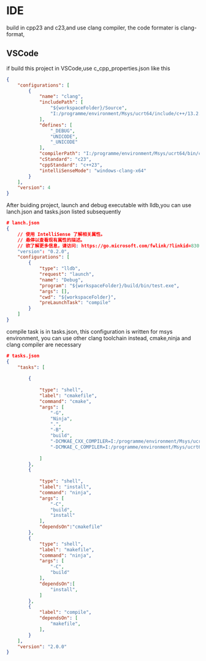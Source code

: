 # IDE
build in cpp23 and c23,and use clang compiler, the code formater is clang-format,
## VSCode
if build this project in VSCode,use c_cpp_properties.json like this
```json
{
    "configurations": [
        {
            "name": "clang",
            "includePath": [
                "${workspaceFolder}/Source",
                "I:/programme/environment/Msys/ucrt64/include/c++/13.2.0" // use your cpp standard library path
            ],
            "defines": [
                "_DEBUG",
                "UNICODE",
                "_UNICODE"
            ],
            "compilerPath": "I:/programme/environment/Msys/ucrt64/bin/clang++.exe", // use your compiler path
            "cStandard": "c23",
            "cppStandard": "c++23",
            "intelliSenseMode": "windows-clang-x64"
        }
    ],
    "version": 4
}
```
After buiding project, launch and debug executable with lldb,you can use lanch.json and tasks.json listed subsequently

```json
# lanch.json
{
    // 使用 IntelliSense 了解相关属性。 
    // 悬停以查看现有属性的描述。
    // 欲了解更多信息，请访问: https://go.microsoft.com/fwlink/?linkid=830387
    "version": "0.2.0",
    "configurations": [
        {
            "type": "lldb",
            "request": "launch",
            "name": "Debug",
            "program": "${workspaceFolder}/build/bin/test.exe",
            "args": [],
            "cwd": "${workspaceFolder}",
            "preLaunchTask": "compile"
        }
    ]
}
```
compile task is in tasks.json, this configuration is written for msys environment, you can use other clang toolchain instead, cmake,ninja and clang compiler are necessary
```json
# tasks.json
{
    "tasks": [
    
        {
            
            "type": "shell",
            "label": "cmakefile",
            "command": "cmake",
            "args": [
                "-G",
                "Ninja",
                ".",
                "-B",
                "build", 
                "-DCMKAE_CXX_COMPILER=I:/programme/environment/Msys/ucrt64/bin/clang++.exe", // use your clang++ compiler path
                "-DCMKAE_C_COMPILER=I:/programme/environment/Msys/ucrt64/bin/clang.exe", // use your clang compiler path
                
            ]
        },
        {
            
            "type": "shell",
            "label": "install",
            "command": "ninja",
            "args": [
                "-C",
                "build",
                "install"
            ],
            "dependsOn":"cmakefile"
        },
        {
            "type": "shell",
            "label": "makefile",
            "command": "ninja",
            "args": [
                "-C",
                "build"
            ],
            "dependsOn":[
                "install",
            ]
        },
        {
            "label": "compile",
            "dependsOn": [
                "makefile",
            ],
        }
    ],
    "version": "2.0.0"
}
```
